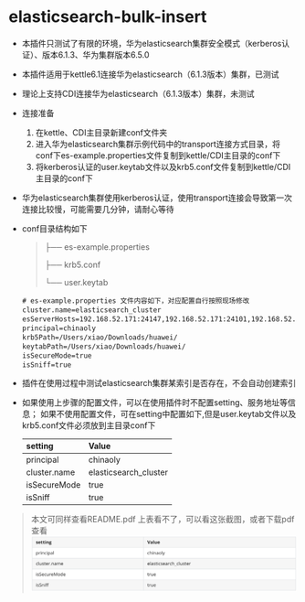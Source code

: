# elasticsearch-bulk-insert

- 本插件只测试了有限的环境，华为elasticsearch集群安全模式（kerberos认证）、版本6.1.3、华为集群版本6.5.0

- 本插件适用于kettle6.1连接华为elasticsearch（6.1.3版本）集群，已测试

- 理论上支持CDI连接华为elasticsearch（6.1.3版本）集群，未测试

- 连接准备 
  1. 在kettle、CDI主目录新建conf文件夹
  2. 进入华为elasticsearch集群示例代码中的transport连接方式目录，将conf下es-example.properties文件复制到kettle/CDI主目录的conf下
  3. 将kerberos认证的user.keytab文件以及krb5.conf文件复制到kettle/CDI主目录的conf下
  
- 华为elasticsearch集群使用kerberos认证，使用transport连接会导致第一次连接比较慢，可能需要几分钟，请耐心等待

- conf目录结构如下

  > ├── es-example.properties
  >
  > ├── krb5.conf
  >
  > └── user.keytab    

  ```properties
  # es-example.properties 文件内容如下，对应配置自行按照现场修改
  cluster.name=elasticsearch_cluster
  esServerHosts=192.168.52.171:24147,192.168.52.171:24101,192.168.52.172:24103,192.168.52.173:24115,192.168.52.174:24119
  principal=chinaoly
  krb5Path=/Users/xiao/Downloads/huawei/
  keytabPath=/Users/xiao/Downloads/huawei/
  isSecureMode=true
  isSniff=true
  
  ```

- 插件在使用过程中测试elasticsearch集群某索引是否存在，不会自动创建索引

- 如果使用上步骤的配置文件，可以在使用插件时不配置setting、服务地址等信息；
  如果不使用配置文件，可在setting中配置如下,但是user.keytab文件以及krb5.conf文件必须放到主目录conf下
  

  | setting      | Value                 |
  | ------------ | --------------------- |
  | principal    | chinaoly              |
  | cluster.name  | elasticsearch_cluster |
  | isSecureMode | true                  |
  | isSniff      | true                  |

> 本文可同样查看README.pdf
  上表看不了，可以看这张截图，或者下载pdf查看
  ![配置图](./table.png)